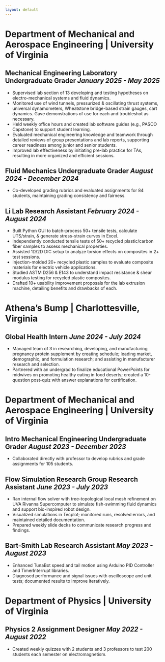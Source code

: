 ```yaml
---
layout: default
---
```

# Department of Mechanical and Aerospace Engineering | University of Virginia
## Mechanical Engineering Laboratory Undergraduate Grader	_January 2025 - May 2025_
- Supervised lab section of 13 developing and testing hypotheses on electro-mechanical systems and fluid dynamics. 
- Monitored use of wind tunnels, pressurized & oscillating thrust systems, universal dynamometers, Wheatstone bridge-based strain gauges, cart dynamics. Gave demonstrations of use for each and troubleshot as necessary.
- Held weekly office hours and created lab software guides (e.g., PASCO Capstone) to support student learning.
- Evaluated mechanical engineering knowledge and teamwork through detailed reviews of group presentations and lab reports, supporting career readiness among junior and senior students.
- Improved lab effectiveness by initiating pre-lab practice for TAs, resulting in more organized and efficient sessions.

## Fluid Mechanics Undergraduate Grader	_August 2024 - December 2024_
- Co-developed grading rubrics and evaluated assignments for 84 students, maintaining grading consistency and fairness.

## Li Lab Research Assistant	_February 2024 - August 2024_
- Built Python GUI to batch-process 50+ tensile tests, calculate UTS/strain, & generate stress-strain curves in Excel.
- Independently conducted tensile tests of 50+ recycled plastic/carbon fiber samples to assess mechanical properties.
- Assisted 1D/2D DIC setup to analyze torsion effects on composites in 2+ test sessions.
- Injection-molded 20+ recycled plastic samples to evaluate composite materials for electric vehicle applications.
- Studied ASTM D256 & E143 to understand impact resistance & shear modulus testing for recycled plastic composites.
- Drafted 10+ usability improvement proposals for the lab extrusion machine, detailing benefits and drawbacks of each.

# Athena’s Bump | Charlottesville, Virginia
## Global Health Intern	_June 2024 - July 2024_
- Managed team of 3 in researching, developing, and manufacturing pregnancy protein supplement by creating schedule; leading market, demographic, and formulation research; and assisting in manufacturer research and selection.
- Partnered with an undergrad to finalize educational PowerPoints for midwives on promoting healthy eating in food deserts; created a 10-question post-quiz with answer explanations for certification.

# Department of Mechanical and Aerospace Engineering | University of Virginia
## Intro Mechanical Engineering Undergraduate Grader	_August 2023 - December 2023_
- Collaborated directly with professor to develop rubrics and grade assignments for 105 students.

## Flow Simulation Research Group Research Assistant	_June 2023 - July 2023_
- Ran internal flow solver with tree-topological local mesh refinement on UVA Rivanna Supercomputer to simulate fish-swimming fluid dynamics and support bio-inspired robot design.
- Visualized simulations in Tecplot; monitored runs, resolved errors, and maintained detailed documentation.
- Prepared weekly slide decks to communicate research progress and findings.

## Bart-Smith Lab Research Assistant	_May 2023 - August 2023_
- Enhanced TunaBot speed and tail motion using Arduino PID Controller and TimerInterrupt libraries.
- Diagnosed performance and signal issues with oscilloscope and unit tests; documented results to improve iteratively.

# Department of Physics |	University of Virginia
## Physics 2 Assignment Designer	_May 2022 - August 2022_
- Created weekly quizzes with 2 students and 3 professors to test 200 students each semester on electromagnetism.
